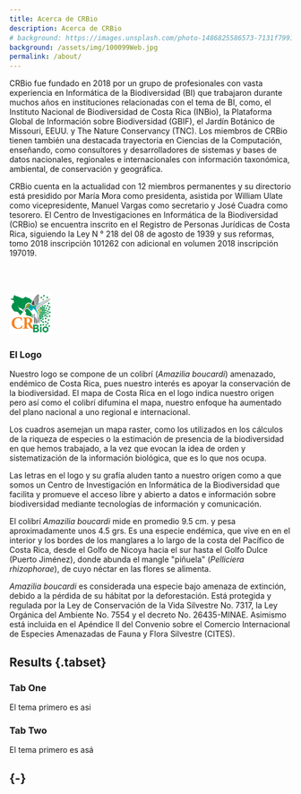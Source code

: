 ```yaml
---
title: Acerca de CRBio
description: Acerca de CRBio
# background: https://images.unsplash.com/photo-1486825586573-7131f7991bdd?auto=format&w=2000
background: /assets/img/100099Web.jpg
permalink: /about/
---
```


CRBio fue fundado en 2018 por un grupo de profesionales con vasta experiencia en Informática de la Biodiversidad (BI) que trabajaron durante muchos años en instituciones relacionadas con el tema de BI, como, el Instituto Nacional de Biodiversidad de Costa Rica (INBio), la Plataforma Global de Información sobre Biodiversidad (GBIF), el Jardín Botánico de Missouri, EEUU. y The Nature Conservancy (TNC). Los miembros de CRBio tienen también una destacada trayectoria en Ciencias de la Computación, enseñando, como consultores y desarrolladores de sistemas y bases de datos nacionales, regionales e internacionales con información taxonómica, ambiental, de conservación y geográfica.

CRBio cuenta en la actualidad con 12 miembros permanentes y su directorio está presidido por María Mora como presidenta, asistida por William Ulate como vicepresidente, Manuel Vargas como secretario y José Cuadra como tesorero.  El Centro de Investigaciones en Informática de la Biodiversidad (CRBio) se encuentra inscrito en el Registro de Personas Jurídicas de Costa Rica, siguiendo la Ley N ° 218 del 08 de agosto de 1939 y sus reformas, tomo 2018 inscripción 101262 con adicional en volumen 2018 inscripción 197019.  

&nbsp;  
&nbsp;  

![CRBio logo!](/assets/img/CR-Bio-Logo-75.jpg "CRBio logo")
### El Logo  

Nuestro logo se compone de un colibrí (*Amazilia boucardi*) amenazado, endémico de Costa Rica, pues nuestro interés es apoyar la conservación de la biodiversidad. El mapa de Costa Rica en el logo indica nuestro origen pero así como el colibrí difumina el mapa, nuestro enfoque ha aumentado del plano nacional a uno regional e internacional.

Los cuadros asemejan un mapa raster, como los utilizados en los cálculos de la riqueza de especies o la estimación de presencia de la biodiversidad en que hemos trabajado, a la vez que evocan la idea de orden y sistematización de la información biológica, que es lo que nos ocupa.

Las letras en el logo y su grafía aluden tanto a nuestro origen como a que somos un Centro de Investigación en Informática de la Biodiversidad que facilita y promueve el acceso libre y abierto a datos e información sobre biodiversidad mediante tecnologías de información y comunicación.

El colibrí *Amazilia boucardi* mide en promedio 9.5 cm. y pesa aproximadamente unos 4.5 grs.  Es una especie endémica, que vive en en el interior y los bordes de los manglares a lo largo de la costa del Pacífico de Costa Rica, desde el Golfo de Nicoya hacia el sur hasta el Golfo Dulce (Puerto Jiménez), donde abunda el mangle "piñuela" (*Pelliciera rhizophorae*), de cuyo néctar en las flores se alimenta.

*Amazilia boucardi* es considerada una especie bajo amenaza de extinción, debido a la pérdida de su hábitat por la deforestación. Está protegida y regulada por la Ley de Conservación de la Vida Silvestre No. 7317, la Ley Orgánica del Ambiente No. 7554 y el decreto No. 26435-MINAE. Asimismo está incluida en el Apéndice ll del Convenio sobre el Comercio Internacional de Especies Amenazadas de Fauna y Flora Silvestre (CITES). 

## Results {.tabset}

### Tab One
El tema primero es asi

### Tab Two
El tema primero es asá

## {-}
